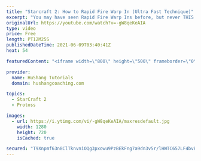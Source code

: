```yaml
---
title: "Starcraft 2: How to Rapid Fire Warp In (Ultra Fast Technique)"
excerpt: "You may have seen Rapid Fire Warp Ins before, but never THIS fast! This is going to change your protoss macro in starcraft 2 forever. Let's get started!  Starcraft 2: How to Rapid Fire Warp In (Ultra Fast Technique) #Starcraft2 #Protoss #RapidFire  ♦ Coaching --------------------------------------------------------------------------"
originalUrl: https://youtube.com/watch?v=-gW8qeKeAIA
type: video
price: Free
length: PT12M25S
publishedDateTime: 2021-06-09T03:40:41Z
heat: 54

featuredContent: "<iframe width=\"800\" height=\"500\" frameborder=\"0\" src=\"https://www.youtube.com/embed/-gW8qeKeAIA\" allow=\"accelerometer; autoplay; encrypted-media; gyroscope; picture-in-picture\" allowfullscreen></iframe>"

provider:
  name: HuShang Tutorials
  domain: hushangcoaching.com

topics:
  - StarCraft 2
  - Protoss

images:
  - url: https://i.ytimg.com/vi/-gW8qeKeAIA/maxresdefault.jpg
    width: 1280
    height: 720
    isCached: true

secured: "T9Xnpmf63n8ClTknvniOQg3pxowu9PzBEkFng7a9dn3v5r/lHWTC657LF4bvBVedQN454phZbrxLxfk020YR4CoXQ3CCD9W6r59EKBXUkTb9yHMYfohONGw7COAebZPbtel9DoF0ziVxq1h+WDPL0hxRU7z7gZh4JLiFPq0l4g3tvlTQmP4u2eCB6eLftnzJ+m1t8WtCWxdEO6QHQdPieeiLx+c1fP62cH8NhtQjZWYQv0wKRPaC6Gp/pfLYTq0uSY9iTdTWUwdbR86ThJN/vz2lB5gRsoOnydfaKJF+gs83iJMr+Czr+iWjltZtrOWVqnmgY7qQkTdM4Hj8TtWrbQfqhZHtBvgNh2eJLCgzMCOvQ3kffLqWSTG6d2F1D5OczXejLDkqJ3p8sV06EUX22avhx5l0gwydNV173b30AHY=;JfzJWAII9XlBLigAVmEOyw=="
---
```


